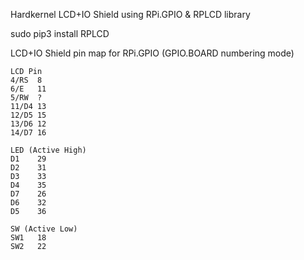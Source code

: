 Hardkernel LCD+IO Shield using RPi.GPIO & RPLCD library

sudo pip3 install RPLCD


LCD+IO Shield pin map for RPi.GPIO (GPIO.BOARD numbering mode)
```
LCD Pin
4/RS  8
6/E   11
5/RW  ?
11/D4 13
12/D5 15
13/D6 12
14/D7 16

LED (Active High)
D1    29
D2    31
D3    33
D4    35
D7    26
D6    32
D5    36

SW (Active Low)
SW1   18
SW2   22
```
